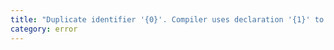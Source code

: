 ```yaml
---
title: "Duplicate identifier '{0}'. Compiler uses declaration '{1}' to support async functions."
category: error
---
```

